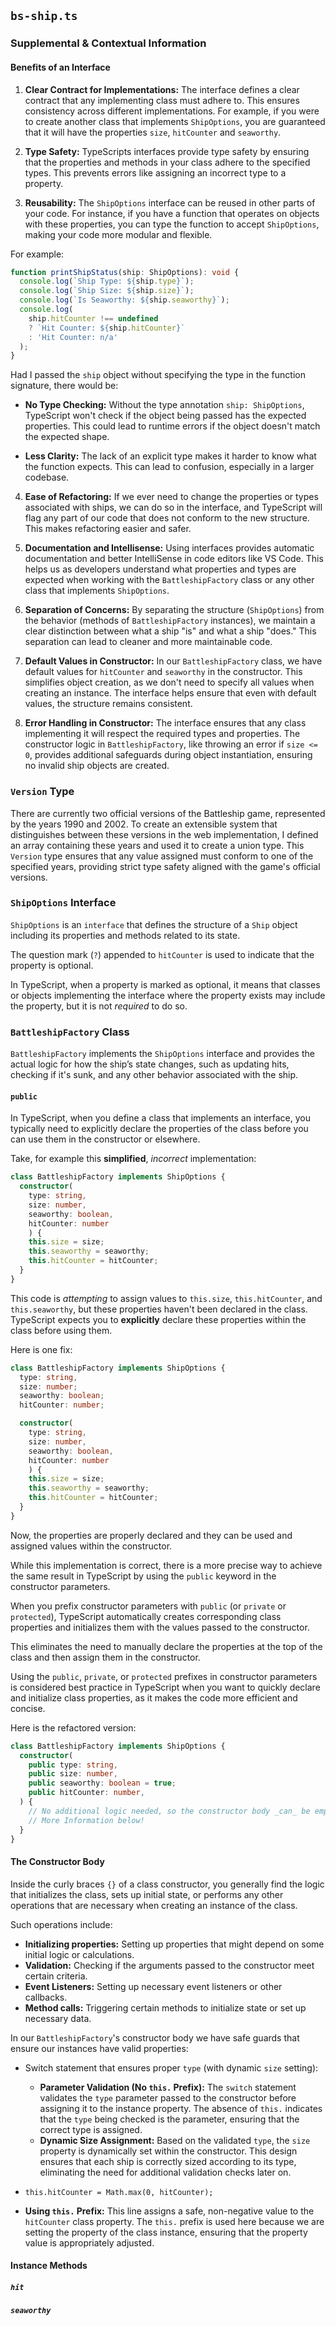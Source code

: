 ## `bs-ship.ts`

### Supplemental & Contextual Information

#### Benefits of an Interface

1. **Clear Contract for Implementations:** The interface defines a clear contract that any implementing class must adhere to. This ensures consistency across different implementations. For example, if you were to create another class that implements `ShipOptions`, you are guaranteed that it will have the properties `size`, `hitCounter` and `seaworthy`.

2. **Type Safety:** TypeScripts interfaces provide type safety by ensuring that the properties and methods in your class adhere to the specified types. This prevents errors like assigning an incorrect type to a property.

3. **Reusability:** The `ShipOptions` interface can be reused in other parts of your code. For instance, if you have a function that operates on objects with these properties, you can type the function to accept `ShipOptions`, making your code more modular and flexible.

For example:

``` typescript
function printShipStatus(ship: ShipOptions): void {
  console.log(`Ship Type: ${ship.type}`);
  console.log(`Ship Size: ${ship.size}`);
  console.log(`Is Seaworthy: ${ship.seaworthy}`);
  console.log(
    ship.hitCounter !== undefined 
    ? `Hit Counter: ${ship.hitCounter}` 
    : 'Hit Counter: n/a'
  );
}
```

Had I passed the `ship` object without specifying the type in the function signature, there would be:

  * **No Type Checking:** Without the type annotation `ship: ShipOptions`, TypeScript won't check if the object being passed has the expected properties. This could lead to runtime errors if the object doesn't match the expected shape.

  * **Less Clarity:** The lack of an explicit type makes it harder to know what the function expects. This can lead to confusion, especially in a larger codebase.

4. **Ease of Refactoring:** If we ever need to change the properties or types associated with ships, we can do so in the interface, and TypeScript will flag any part of our code that does not conform to the new structure. This makes refactoring easier and safer.

5. **Documentation and Intellisense:** Using interfaces provides automatic documentation and better IntelliSense in code editors like VS Code. This helps us as developers understand what properties and types are expected when working with the `BattleshipFactory` class or any other class that implements `ShipOptions`.

6. **Separation of Concerns:** By separating the structure (`ShipOptions`) from the behavior (methods of `BattleshipFactory` instances), we maintain a clear distinction between what a ship "is" and what a ship "does." This separation can lead to cleaner and more maintainable code. 

7. **Default Values in Constructor:** In our `BattleshipFactory` class, we have default values for `hitCounter` and `seaworthy` in the constructor. This simplifies object creation, as we don't need to specify all values when creating an instance. The interface helps ensure that even with default values, the structure remains consistent.

8. **Error Handling in Constructor:** The interface ensures that any class implementing it will respect the required types and properties. The constructor logic in `BattleshipFactory`, like throwing an error if `size <= 0`, provides additional safeguards during object instantiation, ensuring no invalid ship objects are created. 


### `Version` Type

There are currently two official versions of the Battleship game, represented by the years 1990 and 2002. To create an extensible system that distinguishes between these versions in the web implementation, I defined an array containing these years and used it to create a union type. This `Version` type ensures that any value assigned must conform to one of the specified years, providing strict type safety aligned with the game's official versions.

### `ShipOptions` Interface

`ShipOptions` is an `interface` that defines the structure of a `Ship` object including its properties and methods related to its state. 

The question mark (`?`) appended to `hitCounter` is used to indicate that the property is optional. 

In TypeScript, when a property is marked as optional, it means that classes or objects implementing the interface where the property exists may include the property, but it is not _required_ to do so.

### `BattleshipFactory` Class
`BattleshipFactory` implements the `ShipOptions` interface and provides the actual logic for how the ship’s state changes, such as updating hits, checking if it's sunk, and any other behavior associated with the ship.

#### `public`

In TypeScript, when you define a class that implements an interface, you typically need to explicitly declare the properties of the class before you can use them in the constructor or elsewhere.

Take, for example this **simplified**, _incorrect_ implementation:

``` typescript
class BattleshipFactory implements ShipOptions {
  constructor(
    type: string, 
    size: number, 
    seaworthy: boolean,
    hitCounter: number 
    ) {
    this.size = size;
    this.seaworthy = seaworthy;
    this.hitCounter = hitCounter;
  }
}
```

This code is _attempting_ to assign values to `this.size`, `this.hitCounter`, and `this.seaworthy`, but these properties haven't been declared in the class. TypeScript expects you to **explicitly** declare these properties within the class before using them.

Here is one fix:

``` typescript
class BattleshipFactory implements ShipOptions {
  type: string, 
  size: number;
  seaworthy: boolean;
  hitCounter: number;

  constructor(
    type: string, 
    size: number, 
    seaworthy: boolean,
    hitCounter: number
    ) {
    this.size = size;
    this.seaworthy = seaworthy;
    this.hitCounter = hitCounter;
  }
}
```

Now, the properties are properly declared and they can be used and assigned values within the constructor. 

While this implementation is correct, there is a more precise way to achieve the same result in TypeScript by using the `public` keyword in the constructor parameters. 

When you prefix constructor parameters with `public` (or `private` or `protected`), TypeScript automatically creates corresponding class properties and initializes them with the values passed to the constructor.

This eliminates the need to manually declare the properties at the top of the class and then assign them in the constructor. 

Using the `public`, `private`, or `protected` prefixes in constructor parameters is considered best practice in TypeScript when you want to quickly declare and initialize class properties, as it makes the code more efficient and concise.

Here is the refactored version:

``` typescript
class BattleshipFactory implements ShipOptions {
  constructor(
    public type: string,
    public size: number,
    public seaworthy: boolean = true;
    public hitCounter: number,
  ) {
    // No additional logic needed, so the constructor body _can_ be empty.
    // More Information below!
  }
}
```

#### The Constructor Body

Inside the curly braces `{}` of a class constructor, you generally find the logic that initializes the class, sets up initial state, or performs any other operations that are necessary when creating an instance of the class. 

Such operations include:
  * **Initializing properties:** Setting up properties that might depend on some initial logic or calculations.
  * **Validation:** Checking if the arguments passed to the constructor meet certain criteria.
  * **Event Listeners:** Setting up necessary event listeners or other callbacks.
  * **Method calls:** Triggering certain methods to initialize state or set up necessary data.

In our `BattleshipFactory`'s constructor body we have safe guards that ensure our instances have valid properties:

  * Switch statement that ensures proper `type` (with dynamic `size` setting):
    - **Parameter Validation (No `this.` Prefix):** The `switch` statement validates the `type` parameter passed to the constructor before assigning it to the instance property. The absence of `this.` indicates that the `type` being checked is the parameter, ensuring that the correct type is assigned.
    - **Dynamic Size Assignment:** Based on the validated `type`, the `size` property is dynamically set within the constructor. This design ensures that each ship is correctly sized according to its type, eliminating the need for additional validation checks later on.

  * `this.hitCounter = Math.max(0, hitCounter);`
   - **Using `this.` Prefix:** This line assigns a safe, non-negative value to the `hitCounter` class property. The `this.` prefix is used here because we are setting the property of the class instance, ensuring that the property value is appropriately adjusted.

#### Instance Methods

##### `hit`
<!-- TODO: -->

##### `seaworthy`
<!-- TODO: -->